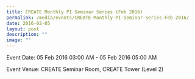 ```yaml
---
title: CREATE Monthly PI Seminar Series (Feb 2016)
permalink: /media/events/CREATE-Monthly-PI-Seminar-Series-Feb-2016/
date: 2016-02-05
layout: post
description: ""
image: ""
---
```

Event Date: 05 Feb 2016 03:00 AM - 05 Feb 2016 05:00 AM

Event Venue: CREATE Seminar Room, CREATE Tower (Level 2)